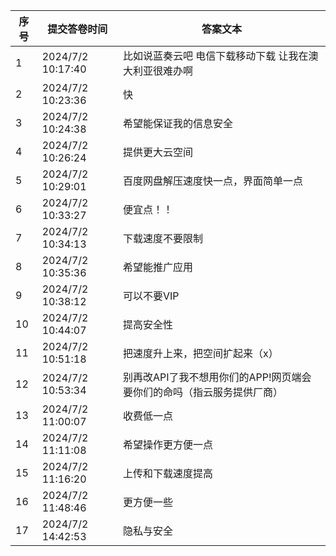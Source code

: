 | 序号 | 提交答卷时间            | 答案文本                                   |
|----|-------------------|----------------------------------------|
| 1  | 2024/7/2 10:17:40 | 比如说蓝奏云吧 电信下载移动下载 让我在澳大利亚很难办啊           |
| 2  | 2024/7/2 10:23:36 | 快                                      |
| 3  | 2024/7/2 10:24:38 | 希望能保证我的信息安全                            |
| 4  | 2024/7/2 10:26:24 | 提供更大云空间                                |
| 5  | 2024/7/2 10:29:01 | 百度网盘解压速度快一点，界面简单一点                     |
| 6  | 2024/7/2 10:33:27 | 便宜点！！                                  |
| 7  | 2024/7/2 10:34:13 | 下载速度不要限制                               |
| 8  | 2024/7/2 10:35:36 | 希望能推广应用                                |
| 9  | 2024/7/2 10:38:12 | 可以不要VIP                                |
| 10 | 2024/7/2 10:44:07 | 提高安全性                                  |
| 11 | 2024/7/2 10:51:18 | 把速度升上来，把空间扩起来（x）                       |
| 12 | 2024/7/2 10:53:34 | 别再改API了我不想用你们的APP!网页端会要你们的命吗（指云服务提供厂商） |
| 13 | 2024/7/2 11:00:07 | 收费低一点                                  |
| 14 | 2024/7/2 11:11:08 | 希望操作更方便一点                              |
| 15 | 2024/7/2 11:16:20 | 上传和下载速度提高                              |
| 16 | 2024/7/2 11:48:46 | 更方便一些                                  |
| 17 | 2024/7/2 14:42:53 | 隐私与安全                                  |
